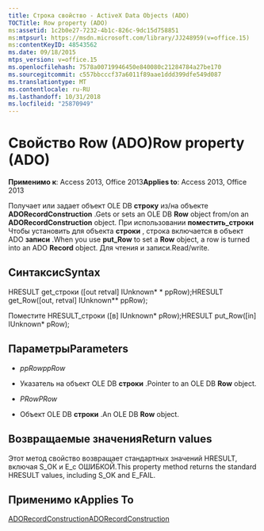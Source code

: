 ```yaml
---
title: Строка свойство - ActiveX Data Objects (ADO)
TOCTitle: Row property (ADO)
ms:assetid: 1c2b0e27-7232-4b1c-826c-9dc15d758851
ms:mtpsurl: https://msdn.microsoft.com/library/JJ248959(v=office.15)
ms:contentKeyID: 48543562
ms.date: 09/18/2015
mtps_version: v=office.15
ms.openlocfilehash: 7578a00719946450e840080c21284784a27be170
ms.sourcegitcommit: c557bbcccf37a6011f89aae1ddd399dfe549d087
ms.translationtype: MT
ms.contentlocale: ru-RU
ms.lasthandoff: 10/31/2018
ms.locfileid: "25870949"
---
```

# <a name="row-property-ado"></a><span data-ttu-id="e5184-102">Свойство Row (ADO)</span><span class="sxs-lookup"><span data-stu-id="e5184-102">Row property (ADO)</span></span>


<span data-ttu-id="e5184-103">**Применимо к**: Access 2013, Office 2013</span><span class="sxs-lookup"><span data-stu-id="e5184-103">**Applies to**: Access 2013, Office 2013</span></span>



<span data-ttu-id="e5184-104">Получает или задает объект OLE DB **строку** из/на объекте **ADORecordConstruction** .</span><span class="sxs-lookup"><span data-stu-id="e5184-104">Gets or sets an OLE DB **Row** object from/on an **ADORecordConstruction** object.</span></span> <span data-ttu-id="e5184-105">При использовании **поместить\_строки** Чтобы установить для объекта **строки** , строка включается в объект ADO **записи** .</span><span class="sxs-lookup"><span data-stu-id="e5184-105">When you use **put\_Row** to set a **Row** object, a row is turned into an ADO **Record** object.</span></span> <span data-ttu-id="e5184-106">Для чтения и записи.</span><span class="sxs-lookup"><span data-stu-id="e5184-106">Read/write.</span></span>

## <a name="syntax"></a><span data-ttu-id="e5184-107">Синтаксис</span><span class="sxs-lookup"><span data-stu-id="e5184-107">Syntax</span></span>

<span data-ttu-id="e5184-108">HRESULT get\_строки (\[out retval\] IUnknown\* \* ppRow);</span><span class="sxs-lookup"><span data-stu-id="e5184-108">HRESULT get\_Row(\[out, retval\] IUnknown\*\* ppRow);</span></span>

<span data-ttu-id="e5184-109">Поместите HRESULT\_строки (\[в\] IUnknown\* pRow);</span><span class="sxs-lookup"><span data-stu-id="e5184-109">HRESULT put\_Row(\[in\] IUnknown\* pRow);</span></span>

## <a name="parameters"></a><span data-ttu-id="e5184-110">Параметры</span><span class="sxs-lookup"><span data-stu-id="e5184-110">Parameters</span></span>

  - <span data-ttu-id="e5184-111">*ppRow*</span><span class="sxs-lookup"><span data-stu-id="e5184-111">*ppRow*</span></span>

  - <span data-ttu-id="e5184-112">Указатель на объект OLE DB **строки** .</span><span class="sxs-lookup"><span data-stu-id="e5184-112">Pointer to an OLE DB **Row** object.</span></span>

  - <span data-ttu-id="e5184-113">*PRow*</span><span class="sxs-lookup"><span data-stu-id="e5184-113">*PRow*</span></span>

  - <span data-ttu-id="e5184-114">Объект OLE DB **строки** .</span><span class="sxs-lookup"><span data-stu-id="e5184-114">An OLE DB **Row** object.</span></span>

## <a name="return-values"></a><span data-ttu-id="e5184-115">Возвращаемые значения</span><span class="sxs-lookup"><span data-stu-id="e5184-115">Return values</span></span>

<span data-ttu-id="e5184-116">Этот метод свойство возвращает стандартных значений HRESULT, включая S\_ОК и E\_с ОШИБКОЙ.</span><span class="sxs-lookup"><span data-stu-id="e5184-116">This property method returns the standard HRESULT values, including S\_OK and E\_FAIL.</span></span>

## <a name="applies-to"></a><span data-ttu-id="e5184-117">Применимо к</span><span class="sxs-lookup"><span data-stu-id="e5184-117">Applies To</span></span>

[<span data-ttu-id="e5184-118">ADORecordConstruction</span><span class="sxs-lookup"><span data-stu-id="e5184-118">ADORecordConstruction</span></span>](adorecordconstruction-interface-ado.md)

